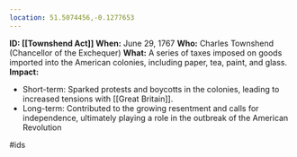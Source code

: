 ```yaml
---
location: 51.5074456,-0.1277653
---
```

 **ID: [[Townshend Act]]**
**When:** June 29, 1767
**Who:** Charles Townshend (Chancellor of the Exchequer)
**What:** A series of taxes imposed on goods imported into the American colonies, including paper, tea, paint, and glass.
**Impact:**
* Short-term: Sparked protests and boycotts in the colonies, leading to increased tensions with [[Great Britain]].
* Long-term: Contributed to the growing resentment and calls for independence, ultimately playing a role in the outbreak of the American Revolution

#ids